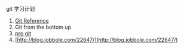 git 学习计划
1. [Git Reference](http://marklodato.github.io/visual-git-guide/index-en.html)
2. Git from the bottom up
3. [pro git](http://git-scm.com/book)
4. [http://blog.jobbole.com/22647/](http://blog.jobbole.com/22647/)
